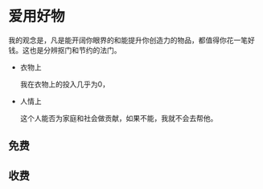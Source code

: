 # 爱用好物

我的观念是，凡是能开阔你眼界的和能提升你创造力的物品，都值得你花一笔好钱。这也是分辨抠门和节约的法门。

- 衣物上

  我在衣物上的投入几乎为0，



- 人情上

  这个人能否为家庭和社会做贡献，如果不能，我就不会去帮他。



## 免费





## 收费

